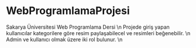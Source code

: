 # WebProgramlamaProjesi
Sakarya Üniversitesi Web Programlama Dersi \n
Projede giriş yapan kullanıcılar kategorilere göre resim paylaşabilecel ve resimleri beğenebilir. \n
Admin ve kullanıcı olmak üzere iki rol bulunur. \n
